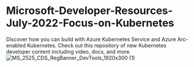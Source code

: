 # Microsoft-Developer-Resources-July-2022-Focus-on-Kubernetes
Discover how you can build with Azure Kubernetes Service and Azure Arc-enabled Kubernetes. Check out this repository of new Kubernetes developer content including video, docs, and more.
![MS_2525_CDS_RegBanner_DevTools_1920x300 (1)](https://user-images.githubusercontent.com/107423518/180083692-13dcdf47-0f75-4aaf-b50e-5d037f611206.jpg)
